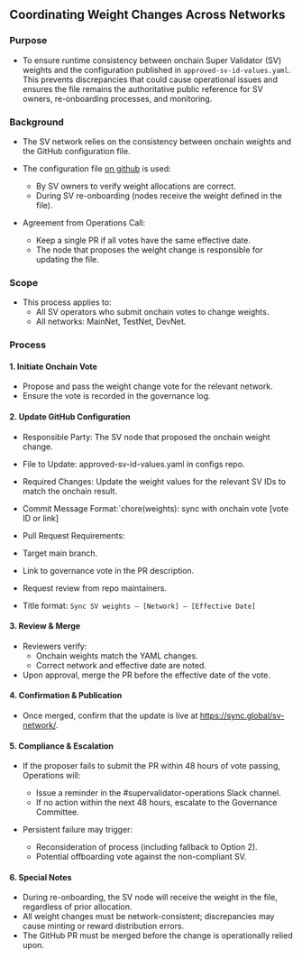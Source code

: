 ## Coordinating Weight Changes Across Networks


### Purpose

 - To ensure runtime consistency between onchain Super Validator (SV) weights and the configuration published in `approved-sv-id-values.yaml`. This prevents discrepancies that could cause operational issues and ensures the file remains the authoritative public reference for SV owners, re-onboarding processes, and monitoring.


### Background
- The SV network relies on the consistency between onchain weights and the GitHub configuration file.

- The configuration file [on github](https://github.com/global-synchronizer-foundation/configs) is used:
  - By SV owners to verify weight allocations are correct.
  - During SV re-onboarding (nodes receive the weight defined in the file).

- Agreement from Operations Call: 
  - Keep a single PR if all votes have the same effective date.
  - The node that proposes the weight change is responsible for updating the file.

### Scope
- This process applies to:
  - All SV operators who submit onchain votes to change weights.
  - All networks: MainNet, TestNet, DevNet.

### Process

#### 1. Initiate Onchain Vote

- Propose and pass the weight change vote for the relevant network.
- Ensure the vote is recorded in the governance log.

#### 2. Update GitHub Configuration

- Responsible Party: The SV node that proposed the onchain weight change.
- File to Update: approved-sv-id-values.yaml in configs repo.
- Required Changes: Update the weight values for the relevant SV IDs to match the onchain result.
- Commit Message Format:`chore(weights): sync with onchain vote [vote ID or link]

- Pull Request Requirements:
- Target main branch.
- Link to governance vote in the PR description.
- Request review from repo maintainers.

-   Title format: `Sync SV weights – [Network] – [Effective Date] `

#### 3. Review & Merge

- Reviewers verify:
  - Onchain weights match the YAML changes.
  - Correct network and effective date are noted.
- Upon approval, merge the PR before the effective date of the vote.


#### 4. Confirmation & Publication

- Once merged, confirm that the update is live at https://sync.global/sv-network/.

#### 5. Compliance & Escalation

- If the proposer fails to submit the PR within 48 hours of vote passing, Operations will:

  - Issue a reminder in the #supervalidator-operations Slack channel.
  - If no action within the next 48 hours, escalate to the Governance Committee.

- Persistent failure may trigger:
  - Reconsideration of process (including fallback to Option 2).
  - Potential offboarding vote against the non-compliant SV.

#### 6. Special Notes
- During re-onboarding, the SV node will receive the weight in the file, regardless of prior allocation.
- All weight changes must be network-consistent; discrepancies may cause minting or reward distribution errors.
- The GitHub PR must be merged before the change is operationally relied upon.
